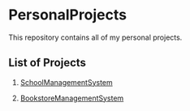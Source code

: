 # PersonalProjects

This repository contains all of my personal projects.
## List of Projects
1. [SchoolManagementSystem](https://github.com/alirezaabtech/SchoolManagementSystem)

2. [BookstoreManagementSystem](https://github.com/alirezaabtech/BookstoreManagementSystem)
